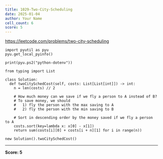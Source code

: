 ```yaml
---
title: 1029-Two-City-Scheduling
date: 2025-01-04
author: Your Name
cell_count: 6
score: 5
---
```


https://leetcode.com/problems/two-city-scheduling


```
import pyutil as pyu
pyu.get_local_pyinfo()
```


```
print(pyu.ps2("python-dotenv"))
```


```
from typing import List
```


```
class Solution:
  def twoCitySchedCost(self, costs: List[List[int]]) -> int:
    n = len(costs) // 2

    # How much money can we save if we fly a person to A instead of B?
    # To save money, we should
    #   1) fly the person with the max saving to A
    #   2) fly the person with the min saving to B

    # Sort in descending order by the money saved if we fly a person to A
    costs.sort(key=lambda x: x[0] - x[1])
    return sum(costs[i][0] + costs[i + n][1] for i in range(n))
```


```
new Solution().twoCitySchedCost()
```


---
**Score: 5**